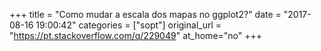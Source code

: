 +++
title = "Como mudar a escala dos mapas no ggplot2?"
date = "2017-08-16 19:00:42"
categories = ["sopt"]
original_url = "https://pt.stackoverflow.com/q/229049"
at_home="no"
+++

